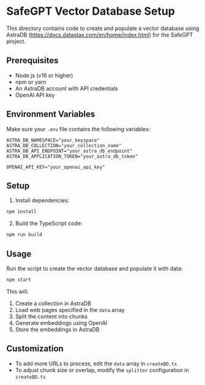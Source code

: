 # SafeGPT Vector Database Setup

This directory contains code to create and populate a vector database using AstraDB (https://docs.datastax.com/en/home/index.html) for the SafeGPT project.

## Prerequisites

- Node.js (v16 or higher)
- npm or yarn
- An AstraDB account with API credentials
- OpenAI API key

## Environment Variables

Make sure your `.env` file contains the following variables:

```
ASTRA_DB_NAMESPACE="your_keyspace"
ASTRA_DB_COLLECTION="your_collection_name"
ASTRA_DB_API_ENDPOINT="your_astra_db_endpoint"
ASTRA_DB_APPLICATION_TOKEN="your_astra_db_token"

OPENAI_API_KEY="your_openai_api_key"
```

## Setup

1. Install dependencies:

```bash
npm install
```

2. Build the TypeScript code:

```bash
npm run build
```

## Usage

Run the script to create the vector database and populate it with data:

```bash
npm start
```

This will:
1. Create a collection in AstraDB
2. Load web pages specified in the `data` array
3. Split the content into chunks
4. Generate embeddings using OpenAI
5. Store the embeddings in AstraDB

## Customization

- To add more URLs to process, edit the `data` array in `createBD.ts`
- To adjust chunk size or overlap, modify the `splitter` configuration in `createBD.ts` 
